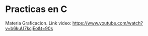 ﻿# Practicas en C
 Materia Graficacion.
Link video:
https://www.youtube.com/watch?v=b6kuU7kcjEo&t=90s
